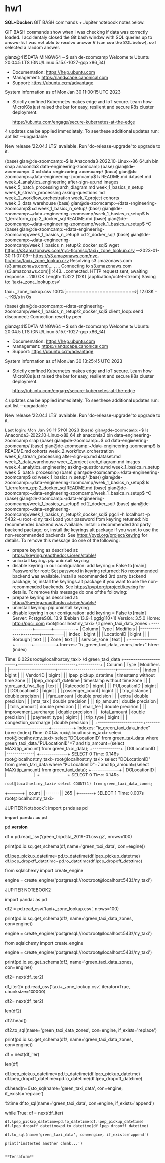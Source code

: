 # hw1


**SQL+Docker:**
GIT BASH commands + Jupiter notebook notes below.

GIT BASH commands show when I was checking if data was correctly loaded. I accidentaly closed the Git bash window with SQL queries up to answer 5. I was not able to resolve answer 6 (can see the SQL below), so I selected a random answer. 



gianz@415DATA MINGW64 ~
$ ssh de-zoomcamp
Welcome to Ubuntu 20.04.5 LTS (GNU/Linux 5.15.0-1027-gcp x86_64)

 * Documentation:  https://help.ubuntu.com
 * Management:     https://landscape.canonical.com
 * Support:        https://ubuntu.com/advantage

  System information as of Mon Jan 30 11:00:15 UTC 2023



 * Strictly confined Kubernetes makes edge and IoT secure. Learn how MicroK8s
   just raised the bar for easy, resilient and secure K8s cluster deployment.

   https://ubuntu.com/engage/secure-kubernetes-at-the-edge

4 updates can be applied immediately.
To see these additional updates run: apt list --upgradable

New release '22.04.1 LTS' available.
Run 'do-release-upgrade' to upgrade to it.

(base) gian@de-zoomcamp:~$ ls
Anaconda3-2022.10-Linux-x86_64.sh  bin                        snap
anaconda3                          data-engineering-zoomcamp
(base) gian@de-zoomcamp:~$ cd data-engineering-zoomcamp/
(base) gian@de-zoomcamp:~/data-engineering-zoomcamp$ ls
README.md            dataset.md                     week_4_analytics_engineering
after-sign-up.md     images                         week_5_batch_processing
arch_diagram.md      week_1_basics_n_setup          week_6_stream_processing
asking-questions.md  week_2_workflow_orchestration  week_7_project
cohorts              week_3_data_warehouse
(base) gian@de-zoomcamp:~/data-engineering-zoomcamp$ cd week_1_basics_n_setup/
(base) gian@de-zoomcamp:~/data-engineering-zoomcamp/week_1_basics_n_setup$ ls
1_terraform_gcp  2_docker_sql  README.md
(base) gian@de-zoomcamp:~/data-engineering-zoomcamp/week_1_basics_n_setup$ ^C
(base) gian@de-zoomcamp:~/data-engineering-zoomcamp/week_1_basics_n_setup$ cd 2_docker_sql/
(base) gian@de-zoomcamp:~/data-engineering-zoomcamp/week_1_basics_n_setup/2_docker_sql$ wget https://s3.amazonaws.com/nyc-tlc/misc/taxi+_zone_lookup.csv
--2023-01-30 11:07:09--  https://s3.amazonaws.com/nyc-tlc/misc/taxi+_zone_lookup.csv
Resolving s3.amazonaws.com (s3.amazonaws.com)... , ...
Connecting to s3.amazonaws.com (s3.amazonaws.com)||:443... connected.
HTTP request sent, awaiting response... 200 OK
Length: 12322 (12K) [application/octet-stream]
Saving to: ‘taxi+_zone_lookup.csv’

taxi+_zone_lookup.csv  100%[=========================>]  12.03K  --.-KB/s    in 0s


(base) gian@de-zoomcamp:~/data-engineering-zoomcamp/week_1_basics_n_setup/2_docker_sql$ client_loop: send disconnect: Connection reset by peer

gianz@415DATA MINGW64 ~
$ ssh de-zoomcamp
Welcome to Ubuntu 20.04.5 LTS (GNU/Linux 5.15.0-1027-gcp x86_64)

 * Documentation:  https://help.ubuntu.com
 * Management:     https://landscape.canonical.com
 * Support:        https://ubuntu.com/advantage

  System information as of Mon Jan 30 13:25:45 UTC 2023


 * Strictly confined Kubernetes makes edge and IoT secure. Learn how MicroK8s
   just raised the bar for easy, resilient and secure K8s cluster deployment.

   https://ubuntu.com/engage/secure-kubernetes-at-the-edge

4 updates can be applied immediately.
To see these additional updates run: apt list --upgradable

New release '22.04.1 LTS' available.
Run 'do-release-upgrade' to upgrade to it.


Last login: Mon Jan 30 11:51:01 2023
(base) gian@de-zoomcamp:~$ ls
Anaconda3-2022.10-Linux-x86_64.sh  anaconda3  bin  data-engineering-zoomcamp  snap
(base) gian@de-zoomcamp:~$ cd data-engineering-zoomcamp/
(base) gian@de-zoomcamp:~/data-engineering-zoomcamp$ ls
README.md            cohorts                week_2_workflow_orchestration  week_6_stream_processing
after-sign-up.md     dataset.md             week_3_data_warehouse          week_7_project
arch_diagram.md      images                 week_4_analytics_engineering
asking-questions.md  week_1_basics_n_setup  week_5_batch_processing
(base) gian@de-zoomcamp:~/data-engineering-zoomcamp$ cd week_1_basics_n_setup/
(base) gian@de-zoomcamp:~/data-engineering-zoomcamp/week_1_basics_n_setup$ ls
1_terraform_gcp  2_docker_sql  README.md
(base) gian@de-zoomcamp:~/data-engineering-zoomcamp/week_1_basics_n_setup$ ^C
(base) gian@de-zoomcamp:~/data-engineering-zoomcamp/week_1_basics_n_setup$ cd 2_docker_sql/
(base) gian@de-zoomcamp:~/data-engineering-zoomcamp/week_1_basics_n_setup/2_docker_sql$ pgcli -h localhost -p 5432 -u root -d ny_taxi
Load your password from keyring returned:
No recommended backend was available. Install a recommended 3rd party backend package; or, install the keyrings.alt package if you want to use the non-recommended backends. See https://pypi.org/project/keyring for details.
To remove this message do one of the following:
- prepare keyring as described at: https://keyring.readthedocs.io/en/stable/
- uninstall keyring: pip uninstall keyring
- disable keyring in our configuration: add keyring = False to [main]
Password for root:
Set password in keyring returned:
No recommended backend was available. Install a recommended 3rd party backend package; or, install the keyrings.alt package if you want to use the non-recommended backends. See https://pypi.org/project/keyring for details.
To remove this message do one of the following:
- prepare keyring as described at: https://keyring.readthedocs.io/en/stable/
- uninstall keyring: pip uninstall keyring
- disable keyring in our configuration: add keyring = False to [main]
Server: PostgreSQL 13.9 (Debian 13.9-1.pgdg110+1)
Version: 3.5.0
Home: http://pgcli.com
root@localhost:ny_taxi> \d green_taxi_data_zones
+--------------+--------+-----------+
| Column       | Type   | Modifiers |
|--------------+--------+-----------|
| index        | bigint |           |
| LocationID   | bigint |           |
| Borough      | text   |           |
| Zone         | text   |           |
| service_zone | text   |           |
+--------------+--------+-----------+
Indexes:
    "ix_green_taxi_data_zones_index" btree (index)

Time: 0.022s
root@localhost:ny_taxi> \d green_taxi_data
+-----------------------+-----------------------------+-----------+
| Column                | Type                        | Modifiers |
|-----------------------+-----------------------------+-----------|
| index                 | bigint                      |           |
| VendorID              | bigint                      |           |
| lpep_pickup_datetime  | timestamp without time zone |           |
| lpep_dropoff_datetime | timestamp without time zone |           |
| store_and_fwd_flag    | text                        |           |
| RatecodeID            | bigint                      |           |
| PULocationID          | bigint                      |           |
| DOLocationID          | bigint                      |           |
| passenger_count       | bigint                      |           |
| trip_distance         | double precision            |           |
| fare_amount           | double precision            |           |
| extra                 | double precision            |           |
| mta_tax               | double precision            |           |
| tip_amount            | double precision            |           |
| tolls_amount          | double precision            |           |
| ehail_fee             | double precision            |           |
| improvement_surcharge | double precision            |           |
| total_amount          | double precision            |           |
| payment_type          | bigint                      |           |
| trip_type             | bigint                      |           |
| congestion_surcharge  | double precision            |           |
+-----------------------+-----------------------------+-----------+
Indexes:
    "ix_green_taxi_data_index" btree (index)
Time: 0.014s
root@localhost:ny_taxi> select
root@localhost:ny_taxi> select "DOLocationID" from green_taxi_data where green_taxi_data."PULocationID"=7 and tip_amount=(select MAX(tip_amount) from green_ta
 xi_data);
+--------------+
| DOLocationID |
|--------------|
+--------------+
SELECT 0
Time: 0.146s
root@localhost:ny_taxi>
root@localhost:ny_taxi> select "DOLocationID" from green_taxi_data where "PULocationID"=7 and tip_amount=(select MAX(tip_amount) from green_taxi_data);
+--------------+
| DOLocationID |
|--------------|
+--------------+
SELECT 0
Time: 0.145s


    root@localhost:ny_taxi> select COUNT(1) from green_taxi_data_zones;
+-------+
| count |
|-------|
| 265   |
+-------+
SELECT 1
Time: 0.007s
root@localhost:ny_taxi>

JUPITER Notebook1:
import pands as pd

import pandas as pd

pd.__version__

df = pd.read_csv('green_tripdata_2019-01.csv.gz', nrows=100)

print(pd.io.sql.get_schema(df, name='green_taxi_data', con=engine))

df.lpep_pickup_datetime=pd.to_datetime(df.lpep_pickup_datetime)
df.lpep_dropoff_datetime=pd.to_datetime(df.lpep_dropoff_datetime)

from sqlalchemy import create_engine

engine = create_engine('postgresql://root:root@localhost:5432/ny_taxi')

JUPITER NOTEBOOK2 


import pandas as pd

df2 = pd.read_csv('taxi+_zone_lookup.csv', nrows=100)

print(pd.io.sql.get_schema(df2, name='green_taxi_data_zones', con=engine))

engine = create_engine('postgresql://root:root@localhost:5432/ny_taxi')

from sqlalchemy import create_engine

engine = create_engine('postgresql://root:root@localhost:5432/ny_taxi')

print(pd.io.sql.get_schema(df2, name='green_taxi_data_zones', con=engine))

df2= next(df_iter2)

df_iter2= pd.read_csv('taxi+_zone_lookup.csv', iterator=True, chunksize=100000)

df2= next(df_iter2)

len(df2)

df2.head()

df2.to_sql(name='green_taxi_data_zones', con=engine, if_exists='replace')


print(pd.io.sql.get_schema(df2, name='green_taxi_data_zones', con=engine))

df = next(df_iter)

len(df)

df.lpep_pickup_datetime=pd.to_datetime(df.lpep_pickup_datetime)
df.lpep_dropoff_datetime=pd.to_datetime(df.lpep_dropoff_datetime)

df.head(n=0).to_sql(name='green_taxi_data', con=engine, if_exists='replace')

%time df.to_sql(name='green_taxi_data', con=engine, if_exists='append')

while True:
    df = next(df_iter)
    
    df.lpep_pickup_datetime=pd.to_datetime(df.lpep_pickup_datetime)
    df.lpep_dropoff_datetime=pd.to_datetime(df.lpep_dropoff_datetime)
    
    df.to_sql(name='green_taxi_data', con=engine, if_exists='append')
    
    print('insterted another chunk...')
    
    
    **Terraform**
